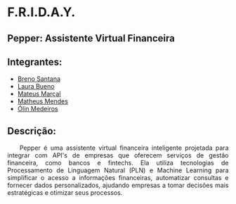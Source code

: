 # F.R.I.D.A.Y.

## Pepper: Assistente Virtual Financeira

## Integrantes:
- <a href="https://www.linkedin.com/in/breno-santana-4a1912228/">Breno Santana</a>
- <a href="https://www.linkedin.com/in/laura-p-bueno/">Laura Bueno</a>
- <a href="https://www.linkedin.com/in/mateus-mar%C3%A7al/">Mateus Marçal</a>
- <a href="https://www.linkedin.com/in/matheusmeendes/">Matheus Mendes</a>
- <a href="https://www.linkedin.com/in/olincosta/">Ólin Medeiros</a>

## Descrição:

<p align="justify"> 
&emsp;&emsp;Pepper é uma assistente virtual financeira inteligente projetada para integrar com API's de empresas que oferecem serviços de gestão financeira, como bancos e fintechs. Ela utiliza tecnologias de Processamento de Linguagem Natural (PLN) e Machine Learning para simplificar o acesso a informações financeiras, automatizar consultas e fornecer dados personalizados, ajudando empresas a tomar decisões mais estratégicas e otimizar seus processos.
</p>
